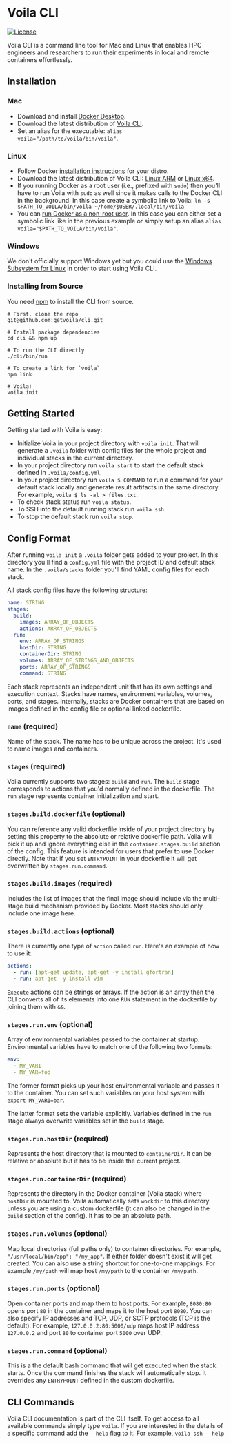# Voila CLI

[![License](https://img.shields.io/badge/License-Apache%202.0-blue.svg)](https://github.com/gitbucket/gitbucket/blob/master/LICENSE)

Voila CLI is a command line tool for Mac and Linux that enables HPC engineers and researchers to run their experiments in local and remote containers effortlessly.

## Installation

### Mac

- Download and install [Docker Desktop](https://download.docker.com/mac/stable/Docker.dmg).
- Download the latest distribution of [Voila CLI](https://voila-cli-tarballs.s3-us-west-2.amazonaws.com/voila-darwin-x64.tar.gz).
- Set an alias for the executable: `alias voila="/path/to/voila/bin/voila"`.

### Linux

- Follow Docker [installation instructions](https://docs.docker.com/install/linux/docker-ce/ubuntu/) for your distro.
- Download the latest distribution of Voila CLI: [Linux ARM](https://voila-cli-tarballs.s3-us-west-2.amazonaws.com/voila-linux-arm.tar.gz) or [Linux x64](https://voila-cli-tarballs.s3-us-west-2.amazonaws.com/voila-linux-x64.tar.gz).
- If you running Docker as a root user (i.e., prefixed with `sudo`) then you'll have to run Voila with `sudo` as well since it makes calls to the Docker CLI in the background. In this case create a symbolic link to Voila: `ln -s $PATH_TO_VOILA/bin/voila ~/home/$USER/.local/bin/voila`
- You can [run Docker as a non-root user](https://docs.docker.com/install/linux/linux-postinstall/). In this case you can either set a symbolic link like in the previous example or simply setup an alias `alias voila="$PATH_TO_VOILA/bin/voila"`.

### Windows

We don't officially support Windows yet but you could use the [Windows Subsystem for Linux](https://docs.microsoft.com/en-us/windows/wsl/install-win10) in order to start using Voila CLI.

### Installing from Source

You need [npm](https://nodejs.org/en/) to install the CLI from source.

```shell
# First, clone the repo
git@github.com:getvoila/cli.git

# Install package dependencies
cd cli && npm up

# To run the CLI directly 
./cli/bin/run

# To create a link for `voila`
npm link

# Voila!
voila init
```

## Getting Started

Getting started with Voila is easy:

- Initialize Voila in your project directory with `voila init`. That will generate a `.voila` folder with config files for the whole project and individual stacks in the current directory.
- In your project directory run `voila start` to start the default stack defined in `.voila/config.yml`.
- In your project directory run `voila $ COMMAND` to run a command for your default stack locally and generate result artifacts in the same directory. For example, `voila $ ls -al > files.txt`.
- To check stack status run `voila status`.
- To SSH into the default running stack run `voila ssh`.
- To stop the default stack run `voila stop`.

## Config Format

After running `voila init` a `.voila` folder gets added to your project. In this directory you'll find a `config.yml` file with the project ID and default stack name. In the `.voila/stacks` folder you'll find YAML config files for each stack.

All stack config files have the following structure:

```yaml
name: STRING
stages:
  build:
    images: ARRAY_OF_OBJECTS
    actions: ARRAY_OF_OBJECTS
  run:
    env: ARRAY_OF_STRINGS
    hostDir: STRING
    containerDir: STRING
    volumes: ARRAY_OF_STRINGS_AND_OBJECTS
    ports: ARRAY_OF_STRINGS
    command: STRING
```

Each stack represents an independent unit that has its own settings and execution context. Stacks have names, environment variables, volumes, ports, and stages. Internally, stacks are Docker containers that are based on images defined in the config file or optional linked dockerfile.

### `name` (required)

Name of the stack. The name has to be unique across the project. It's used to name images and containers.

### `stages` (required)

Voila currently supports two stages: `build` and `run`. The `build` stage corresponds to actions that you'd normally defined in the dockerfile. The `run` stage represents container initialization and start.

### `stages.build.dockerfile` (optional)

You can reference any valid dockerfile inside of your project directory by setting this property to the absolute or relative dockerfile path. Voila will pick it up and ignore everything else in the `container.stages.build` section of the config. This feature is intended for users that prefer to use Docker directly. Note that if you set `ENTRYPOINT` in your dockerfile it will get overwritten by `stages.run.command`.

### `stages.build.images` (required)

Includes the list of images that the final image should include via the multi-stage build mechanism provided by Docker. Most stacks should only include one image here.

### `stages.build.actions` (optional)

There is currently one type of `action` called `run`. Here's an example of how to use it:

```yaml
actions:
  - run: [apt-get update, apt-get -y install gfortran]
  - run: apt-get -y install vim
```

`Execute` actions can be strings or arrays. If the action is an array then the CLI converts all of its elements into one `RUN` statement in the dockerfile by joining them with `&&`.

### `stages.run.env` (optional)

Array of environmental variables passed to the container at startup. Environmental variables have to match one of the following two formats:

```yaml
env:
  - MY_VAR1
  - MY_VAR=foo
```

The former format picks up your host environmental variable and passes it to the container. You can set such variables on your host system with `export MY_VAR1=bar`.

The latter format sets the variable explicitly. Variables defined in the `run` stage always overwrite variables set in the `build` stage.

### `stages.run.hostDir` (required)

Represents the host directory that is mounted to `containerDir`. It can be relative or absolute but it has to be inside the current project.

### `stages.run.containerDir` (required)

Represents the directory in the Docker container (Voila stack) where `hostDir` is mounted to. Voila automatically sets `workdir` to this directory unless you are using a custom dockerfile (it can also be changed in the `build` section of the config). It has to be an absolute path.

### `stages.run.volumes` (optional)

Map local directories (full paths only) to container directories. For example, `"/usr/local/bin/app": "/my_app"`. If either folder doesn't exist it will get created. You can also use a string shortcut for one-to-one mappings. For example `/my/path` will map host `/my/path` to the container `/my/path`.

### `stages.run.ports` (optional)

Open container ports and map them to host ports. For example, `8080:80` opens port `80` in the container and maps it to the host port `8080`. You can also specify IP addresses and TCP, UDP, or SCTP protocols (TCP is the default). For example, `127.0.0.2:80:5000/udp` maps host IP address `127.0.0.2` and port `80` to container port `5000` over UDP.

### `stages.run.command` (optional)

This is a the default bash command that will get executed when the stack starts. Once the command finishes the stack will automatically stop. It overrides any `ENTRYPOINT` defined in the custom dockerfile. 

## CLI Commands

Voila CLI documentation is part of the CLI itself. To get access to all available commands simply type `voila`. If you are interested in the details of a specific command add the `--help` flag to it. For example, `voila ssh --help`
